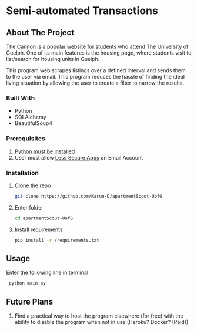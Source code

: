 <!-- PROJECT Title -->
# Semi-automated Transactions

<!-- ABOUT THE PROJECT -->
## About The Project

[The Cannon](https://www.thecannon.ca/) is a popular website for students who attend The University of Guelph. One of its main features is the housing page, where students visit to list/search for housing units in Guelph. 

This program web scrapes listings over a defined interval and sends them to the user via email. This program reduces the hassle of finding the ideal living situation by allowing the user to create a filter to narrow the results.

### Built With

* Python
* SQLAlchemy
* BeautifulSoup4

### Prerequisites

1. [Python must be installed](https://www.python.org/downloads/)
2. User must allow [Less Secure Apps](https://myaccount.google.com/lesssecureapps) on Email Account

### Installation

1. Clone the repo
   ```sh
   git clone https://github.com/Karun-D/apartmentScout-UofG
   ```
2. Enter folder
   ```sh
   cd apartmentScout-UofG
   ```
3. Install requirements
   ```sh
   pip install -r /requirements.txt
   ```

<!-- USAGE EXAMPLES -->
## Usage

Enter the following line in terminal
  ```sh
   python main.py
   ```

<!-- ROADMAP -->
## Future Plans

1. Find a practical way to host the program elsewhere (for free) with the ability to disable the program when not in use (Heroku? Docker? (Paid))
